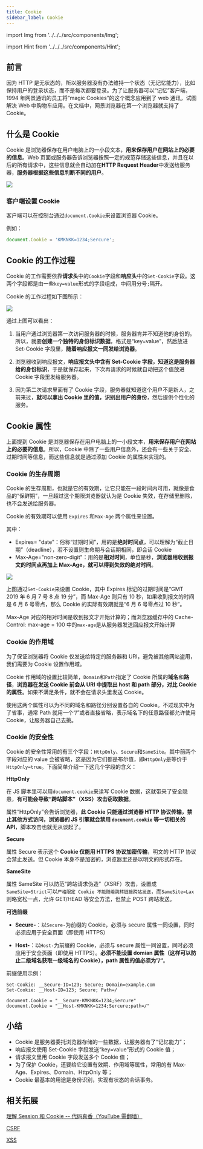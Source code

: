 ```yaml
---
title: Cookie
sidebar_label: Cookie
---
```


import Img from '../../../src/components/Img';

import Hint from '../../../src/components/Hint';

## 前言

因为 HTTP 是无状态的，所以服务器没有办法维持一个状态（无记忆能力），比如保持用户的登录状态，而不是每次都要登录。为了让服务器可以“记忆”客户端，1994 年网景通讯的员工将“magic Cookies”的这个概念应用到了 web 通讯，试图解决 Web 中购物车应用。在文档中，网景浏览器在第一个浏览器就支持了 Cookie。

## 什么是 Cookie

Cookie 是浏览器保存在用户电脑上的一小段文本，**用来保存用户在网站上的必要的信息**。Web 页面或服务器告诉浏览器按照一定的规范存储这些信息，并且在以后的所有请求中，这些信息就会自动加在**HTTP Request Header**中发送给服务器，**服务器根据这些信息判断不同的用户**。

<Img w="235" legend="图：Cookies" src="https://cosmos-x.oss-cn-hangzhou.aliyuncs.com/a5hWrl.png" />

### 客户端设置 Cookie

客户端可以在控制台通过`document.Cookie`来设置浏览器 Cookie。

例如：

```js
document.Cookie = 'KMKNKK=1234;Sercure';
```

## Cookie 的工作过程

Cookie 的工作需要依靠**请求头**中的`Cookie`字段和**响应头**中的`Set-Cookie`字段。这两个字段都是由一些`key=value`形式的字段组成，中间用分号`;`隔开。

Cookie 的工作过程如下图所示：

<Img w="600" legend="Cookie的工作过程" src="https://cosmos-x.oss-cn-hangzhou.aliyuncs.com/l4Y5bL.png" />

通过上图可以看出：

1. 当用户通过浏览器第一次访问服务器的时候，服务器肯并不知道他的身份的。所以，就要**创建一个独特的身份标识数据**，格式是“key=value”，然后放进 Set-Cookie 字段里，**随着响应报文一同发给浏览器**。

2. 浏览器收到响应报文，**响应报文头中含有 Set-Cookie 字段，知道这是服务器给的身份标识**，于是就保存起来，下次再请求的时候就自动把这个值放进 Cookie 字段里发给服务器。

3. 因为第二次请求里面有了 Cookie 字段，服务器就知道这个用户不是新人，之前来过，**就可以拿出 Cookie 里的值，识别出用户的身份**，然后提供个性化的服务。

## Cookie 属性

上面提到 Cookie 是浏览器保存在用户电脑上的一小段文本，**用来保存用户在网站上的必要的信息**。所以，Cookie 中除了一些用户信息外，还会有一些关于安全、过期时间等信息，而这些信息就是通过添加 Cookie 的属性来实现的。

### Cookie 的生存周期

Cookie 的生存周期，也就是它的有效期，让它只能在一段时间内可用，就像是食品的“保鲜期”，一旦超过这个期限浏览器就认为是 Cookie 失效，在存储里删除，也不会发送给服务器。

Cookie 的有效期可以使用 `Expires` 和`Max-Age` 两个属性来设置。

其中：

- Expires= "date"：俗称“过期时间”，用的是**绝对时间点**，可以理解为“截止日期”（deadline），若不设置则生命期与会话期相同，即会话 Cookie
- Max-Age="non-zero-digit"：用的是**相对时间**，单位是秒，**浏览器用收到报文的时间点再加上 Max-Age，就可以得到失效的绝对时间**。

<Img w="680" legend="Set-Cookie 设置 Cookie" src="https://cosmos-x.oss-cn-hangzhou.aliyuncs.com/0g3c26.png" />

上图通过`Set-Cookie`来设置 Cookie，其中 Expires 标记的过期时间是“GMT 2019 年 6 月 7 号 8 点 19 分”，而 Max-Age 则只有 10 秒，如果收到报文的时间是 6 月 6 号零点，那么 Cookie 的实际有效期就是“6 月 6 号零点过 10 秒”。

<Hint type="tip">Max-Age 对应的相对时间是收到报文才开始计算的；而浏览器缓存中的 Cache-Control: max-age = 100 中的`max-age`是从服务器发送回应报文开始计算</Hint>

### Cookie 的作用域

为了保证浏览器将 Cookie 仅发送给特定的服务器和 URI，避免被其他网站盗用，我们需要为 Cookie 设置作用域。

Cookie 作用域的设置比较简单，`Domain`和`Path`指定了 Cookie 所属的**域名**和**路径**，**浏览器在发送 Cookie 前会从 URI 中提取出 host 和 path 部分，对比 Cookie 的属性**。如果不满足条件，就不会在请求头里发送 Cookie。

<Hint type="tip">使用这两个属性可以为不同的域名和路径分别设置各自的 Cookie。不过现实中为了省事，通常 Path 就用一个“/”或者直接省略，表示域名下的任意路径都允许使用 Cookie，让服务器自己去挑。</Hint>

### Cookie 的安全性

Cookie 的安全性常用的有三个字段：`HttpOnly`、`Secure`和`SameSite`。其中前两个字段对应的 value 会被省略，这是因为它们都是布尔值，即`HttpOnly`是等价于`HttpOnly=true`。下面简单介绍一下这几个字段的含义：

**HttpOnly**

在 JS 脚本里可以用`document.cookie`来读写 Cookie 数据，这就带来了安全隐患，**有可能会导致“跨站脚本”（XSS）攻击窃取数据**。

属性“HttpOnly”会告诉浏览器，**此 Cookie 只能通过浏览器 HTTP 协议传输，禁止其他方式访问，浏览器的 JS 引擎就会禁用 `document.cookie` 等一切相关的 API**，脚本攻击也就无从谈起了。

**Secure**

属性 Secure 表示这个 **Cookie 仅能用 HTTPS 协议加密传输**，明文的 HTTP 协议会禁止发送。但 Cookie 本身不是加密的，浏览器里还是以明文的形式存在。

**SameSite**

属性 SameSite 可以防范“跨站请求伪造”（XSRF）攻击，设置成`SameSite=Strict`可以`严格限定 Cookie 不能随着跳转链接跨站发送`，而`SameSite=Lax`则略宽松一点，允许 GET/HEAD 等安全方法，但禁止 POST 跨站发送。

**可选前缀**

- **Secure-**：以`Secure-`为前缀的 Cookie，必须与 secure 属性一同设置，同时必须应用于安全页面（即使用 HTTPS）

- **Host-**：以`Host-`为前缀的 Cookie，必须与 secure 属性一同设置，同时必须应用于安全页面（即使用 HTTPS）。**必须不能设置 domian 属性（这样可以防止二级域名获取一级域名的 Cookie），path 属性的值必须为”/“**。

前缀使用示例：

```
Set-Cookie: __Secure-ID=123; Secure; Domain=example.com
Set-Cookie: __Host-ID=123; Secure; Path=/

document.Cookie = "__Secure-KMKNKK=1234;Sercure"
document.Cookie = "__Host-KMKNKK=1234;Sercure;path=/"
```

## 小结

- Cookie 是服务器委托浏览器存储的一些数据，让服务器有了“记忆能力”；
- 响应报文使用 Set-Cookie 字段发送“key=value”形式的 Cookie 值；
- 请求报文里用 Cookie 字段发送多个 Cookie 值；
- 为了保护 Cookie，还要给它设置有效期、作用域等属性，常用的有 Max-Age、Expires、Domain、HttpOnly 等；
- Cookie 最基本的用途是身份识别，实现有状态的会话事务。

## 相关拓展

[理解 Session 和 Cookie -- 代码真香（YouTube 需翻墙）](https://www.youtube.com/watch?v=lNQAl71Abqc)

[CSRF](https://www.thinkbucket.cn/docs/web/11.web-security/CSRF)

[XSS](https://www.thinkbucket.cn/docs/web/11.web-security/XSS)
